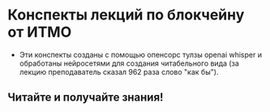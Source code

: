 # Конспекты лекций по блокчейну от ИТМО
- Эти конспекты созданы с помощью опенсорс тулзы openai whisper и обработаны нейросетями для создания читабельного вида (за лекцию преподаватель сказал 962 раза слово "как бы").
## Читайте и получайте знания!
